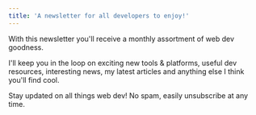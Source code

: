 ```yaml
---
title: 'A newsletter for all developers to enjoy!'
---
```


With this newsletter you'll receive a monthly assortment of web dev goodness.

I'll keep you in the loop on exciting new tools & platforms, useful dev resources, interesting news, my latest articles and anything else I think you'll find cool.

Stay updated on all things web dev! No spam, easily unsubscribe at any time.
